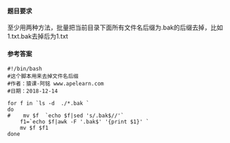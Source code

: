 #### 题目要求
至少用两种方法，批量把当前目录下面所有文件名后缀为.bak的后缀去掉，比如1.txt.bak去掉后为1.txt

#### 参考答案
```
#!/bin/bash
#这个脚本用来去掉文件名后缀
#作者：猿课-阿铭 www.apelearn.com
#日期：2018-12-14

for f in `ls -d  ./*.bak `
do
#    mv $f  `echo $f|sed 's/.bak$//'`
    f1=`echo $f|awk -F '.bak$' '{print $1}' `
    mv $f $f1
done

```
